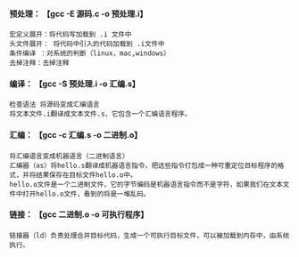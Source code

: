 #### 预处理： 【gcc -E 源码.c -o 预处理.i】

	宏定义展开：将代码写加载到 .i 文件中
	头文件展开： 将代码中引入的代码加载到 .i文件中
	条件编译 ：对系统的判断（linux，mac,windows）
	去掉注释：去掉注释
#### 编译： 【gcc -S 预处理.i -o 汇编.s】

	检查语法 将源码变成汇编语言
	将文本文件.i翻译成文本文件.s，它包含一个汇编语言程序。
#### 汇编： 【gcc -c 汇编.s -o 二进制.o】

	将汇编语言变成机器语言（二进制语言）
	汇编器（as）将hello.s翻译成机器语言指令，把这些指令打包成一种可重定位目标程序的格式，并将结果保存在目标文件hello.o中。
	hello.o文件是一个二进制文件，它的字节编码是机器语言指令而不是字符，如果我们在文本文件中打开hello.o文件，看到的将是一堆乱码。
#### 链接： 【gcc 二进制.o -o 可执行程序】

````
链接器（ld）负责处理合并目标代码，生成一个可执行目标文件，可以被加载到内存中，由系统执行。
````